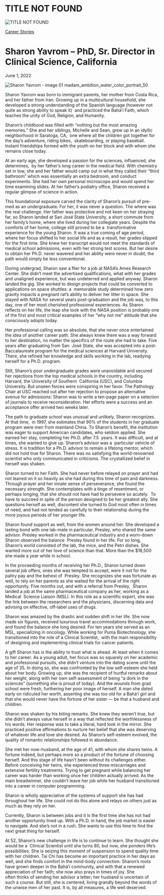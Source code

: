 # TITLE NOT FOUND

![TITLE NOT FOUND](https://madamambition.com/wp-content/uploads/2023/01/Sharon-Yavrom-image-01-madam_ambition_water_color_portrait_50.jpeg)

[Career Stories](https://madamambition.com/category/career-stories/)

Sharon Yavrom – PhD, Sr. Director in Clinical Science, California
=================================================================

June 1, 2022

![](https://madamambition.com/wp-content/uploads/2023/01/Sharon-Yavrom-image-01-madam_ambition_water_color_portrait_50.jpeg "Sharon Yavrom - image 01 madam_ambition_water_color_portrait_50")

Sharon Yavrom was born to immigrant parents, her mother from Costa Rica, and her father from Iran. Growing up in a multicultural household, she developed a strong understanding of the Spanish language (however not quite as strong ability to speak it)  and practiced the Baháʼí Faith, which teaches the unity of God, Religion, and Humanity.

Sharon’s childhood was filled with “nothing but the most amazing memories.” She and her siblings, Michelle and Sean, grew up in an idyllic neighborhood in Saratoga, CA,  one where all the children got together for the day’s adventure, riding bikes,  skateboarding, or playing baseball. Instant friendships formed with the youth on her block and with whom she remains close today.

At an early age, she developed a passion for the sciences, influenced, she determines,  by her father’s long career in the medical field. With chemistry set in tow, she and her father would camp out in what they called their “third bathroom” which was essentially an extra bedroom, and conduct experiments. She had her own personal microscope and would spend her time examining slides. At her father’s podiatry office, Sharon received a regular glimpse of science in action.

This foundational exposure carved the clarity of Sharon’s pursuit of pre-med as an undergraduate. For her, it was never a question. The where was the real challenge. Her father was protective and not keen on her straying far, so Sharon landed at San José State University, a short commute from her family’s home, where she lived during her collegiate years. Despite the comforts of her home, college still proved to be a  transformative experience for the young Sharon. It was a true coming of age period,  where her focus shifted to her social life and as a result, her grades slipped for the first time. She knew her transcript would not meet the standards of medical school admissions, even with her strong test scores. But her desire to obtain her Ph.D. never wavered and her ability were never in doubt; the path would simply be less conventional.

During undergrad, Sharon saw a flier for a job at NASA’s Ames Research Center. She didn’t meet the advertised qualifications, what with her grades and unaligned experience, but was undeterred and applied anyway. Sharon landed the gig. She worked to design projects that could be converted to applications on space shuttles: a  memorable study determined how zero gravity impacts a pregnant rat’s ability to deliver her litter in space. She stayed with NASA for several years post-graduation and the job was, to this day, one of her most cherished professional experiences. As Sharon reflects on her life, the leap she took with the NASA position is probably one of the first and most critical examples of her “why not me” attitude that she consciously adopts today.

Her professional calling was so absolute, that she never once entertained the idea of another career path. She always knew there was a way forward to her destination, no matter the specifics of the route she had to take. Five years after graduating from San  José State, she was accepted into a post-Baccalaureate program for the medical sciences at Harvard University. There, she refined her knowledge and skills working in the lab, readying herself for a Ph.D. program.

Still, Sharon’s poor undergraduate grades were unavoidable and secured her rejections from the top medical schools in the country, including Harvard, the University of Southern  California (USC), and Columbia University. But unseen forces were conspiring in her favor. The Pathology Chair at USC reached out after her rejection to propose an alternative avenue for admissions: Sharon was to write a ten-page paper on a selection of journals to receive reconsideration. Her efforts were a success and an acceptance offer arrived two weeks later.

The path to graduate school was unusual and unlikely, Sharon recognizes. At that time,  in 1997, she estimates that 90% of the students in her graduate program were men from mainland China. To Sharon’s benefit, the institution was eager to support American candidates, who seldom applied. She earned her stay, completing her Ph.D. after 7.5  years. It was difficult, and at times, she wanted to give up. Sharon’s advisor was a  particular vehicle of stress. It is tradition for a Ph.D. advisor to remain a lifelong mentor, which did not hold true for Sharon. There was no satisfying the world-renowned scientist who only communicated in criticisms. The crystallized belief in herself was shaken.

Sharon turned to her Faith. She had never before relayed on prayer and had not leaned on it so heavily as she had during this time of pain and darkness. Through prayer and her innate sense of perseverance, she found the necessary strength. She contemplates with a tinge of resentment, or perhaps longing, that she should not have had to persevere so acutely.  To have to succeed in spite of the person designed to be her greatest ally. She questions herself as well, discontent she turned to God most often in times of need, and had not tended as carefully to their relationship during the more joyous periods of her younger life.

Sharon found support as well, from the women around her. She developed a lasting bond with one lab-mate in particular, Presley, who shared the same advisor. Presley worked in the pharmaceutical industry and a worn-down Sharon observed the balance  Presley found in her life. For so long, Sharon’s world consisted of the lab, the mice, and the Petri dishes. She wanted more out of her love of science than that. More than the $18,500 she made a year while in school.

In the proceeding months of receiving her Ph.D., Sharon turned down several job offers, ones she was tempted to accept, were it not for the paltry pay and the behest of  Presley. She recognizes she was fortunate as well, to rely on her parents as she waited for the arrival of the right opportunity. Five months out, and with a referral from Presley,  Sharon landed a job at the same pharmaceutical company as her, working as a Medical  Science Liaison (MSL). In this role as a scientific expert, she was the link between the researchers and the physicians, discerning data and advising on effective, off-label uses of drugs.

Sharon was amazed by the drastic and sudden shift in her life. She now made six figures, received luxurious travel accommodations through work, and found the balance she long desired. For ten years she served as an MSL, specializing in oncology. While working for Puma Biotechnology, she transitioned into the role of a Clinical Scientist,  with the main responsibility of designing and implementing clinical trials for cancer patients.

A gift Sharon has is the ability to trust what is ahead. At least when it comes to her career. As a young adult, her focus was so squarely on her academic and professional pursuits, she didn’t venture into the dating scene until the age of 35. In doing so, she was confronted by the low self-esteem she held about her body. Growing up, she was the recipient of hurtful remarks about her weight, along with her own self-assessment of being “a dork in the sciences” (something she is proud of today). And the wounds from grad school were fresh, furthering her poor image of herself. A man she dated early on ridiculed her worth, asserting she was too old for a Baháʼí girl and that she would never have the fortune of her sister — be that a husband and children.

Sharon was shaken by his biting remarks. She knew they weren’t true, but she didn’t always value herself in a way that reflected the worthlessness of his words. Her response was to take a literal, hard look in the mirror. She practiced positive affirmations to nurture her belief that she was deserving of whatever life and love she desired. As Sharon’s self-esteem evolved, the quality of romantic relationships followed in abundance.

She met her now-husband, at the age of 41, with whom she shares twins. A fortune indeed, but perhaps more so a product of the fortune of choosing herself. And this stage of life hasn’t been without its challenges either. Before conceiving her twins, she experienced three miscarriages and extensive fertility treatments. Trying to get pregnant while balancing her career was harder than working once her children actually arrived. As the main breadwinner, she couldn’t leave her job while her husband transitioned into a career in computer programming.

Sharon is wholly appreciative of the systems of support she has had throughout her life. She could not do this alone and relays on others just as much as they rely on her.

Currently, Sharon is between jobs and it is the first time she has not had another opportunity lined up. With a Ph.D. in hand, the job market is easier to navigate. And she’s not in a rush. She wants to use this time to find the next great thing for herself.

At 52, Sharon’s new challenge in life is to continue to learn. She thought she would be a  Clinical Scientist until she turns 80, but now, she ponders life’s possibilities. She is seizing this moment of suspension to spend quality time with her children. Tai Chi has become an important practice in her days as well, and she finds comfort in the mind-body connection. Sharon’s roots have grown deeper in the Baháʼí community, and with that a renewed appreciation of her faith; she now also prays in times of joy. She often thinks of sending her advisor a letter; her husband is uncertain of such a course. But still, she is centered, living grandly beyond the words of the unwise men of her past. It is, by all measures, a life well deserved.
